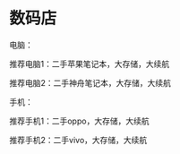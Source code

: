 # 数码店

电脑：

推荐电脑1：二手苹果笔记本，大存储，大续航

推荐电脑2：二手神舟笔记本，大存储，大续航

手机：

推荐手机1：二手oppo，大存储，大续航

推荐手机2：二手vivo，大存储，大续航

